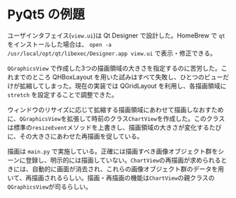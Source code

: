 # PyQt5 の例題

ユーザインタフェイス(`view.ui`)は Qt Designer で設計した。HomeBrew で `qt` をインストールした場合は、 `open -a /usr/local/opt/qt/libexec/Designer.app view.ui` で表示・修正できる。

`QGraphicsView` で作成した3つの描画領域の大きさを指定するのに苦労した。これまでのところ QHBoxLayout を用いた試みはすべて失敗し、ひとつのビューだけが拡縮してしまった。現在の実装では QGridLayout を利用し、各描画領域に `stretch` を設定することで調整できた。

ウィンドウのリサイズに応じて拡縮する描画領域にあわせて描画しなおすために、`QGraphicsView`を拡張して時前のクラス`ChartView`を作成した。このクラスは標準の`resizeEvent`メソッドを上書きし、描画領域の大きさが変化するたびに、その大きさにあわせた再描画を促している。

描画は `main.py` で実施している。正確には描画すべき画像オブジェクト群をシーンに登録し、明示的には描画していない。`ChartView`の再描画が求められるときには、自動的に画面が消去され、これらの画像オブジェクト群のデータを用いて、再描画されるらしい。描画・再描画の機能は`ChartView`の親クラスの`QGraphicsView`が司るらしい。
